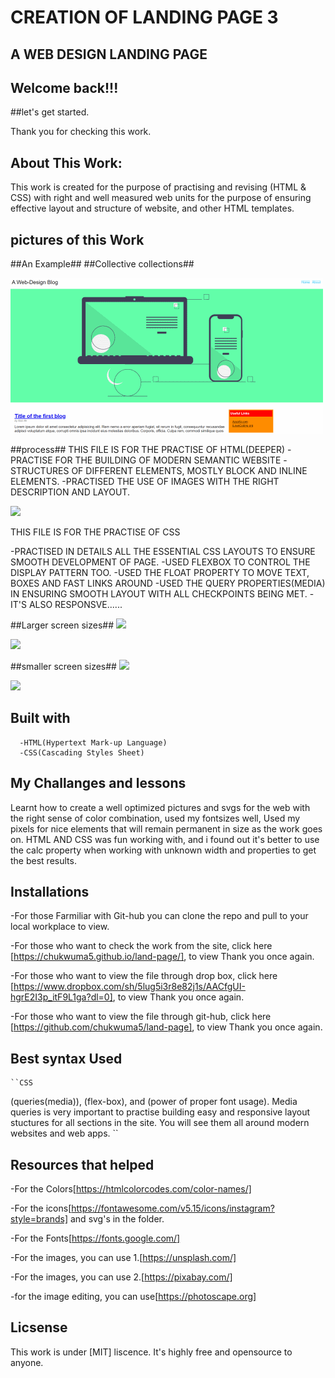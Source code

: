 # CREATION OF LANDING PAGE 3

## A WEB DESIGN LANDING PAGE

## Welcome back!!!

##let's get started.

Thank you for checking this work.

## About This Work:

This work is created for the purpose of practising and revising (HTML & CSS) with right and well measured web units for the purpose of ensuring effective layout and structure of website, and other HTML templates.

## pictures of this Work

##An Example##
##Collective collections##

<img src="./images/wd.gif">

##process##
THIS FILE IS FOR THE PRACTISE OF HTML(DEEPER)
-PRACTISE FOR THE BUILDING OF MODERN SEMANTIC WEBSITE
-STRUCTURES OF DIFFERENT ELEMENTS, MOSTLY BLOCK AND INLINE ELEMENTS.
-PRACTISED THE USE OF IMAGES WITH THE RIGHT DESCRIPTION AND LAYOUT.

<img src="./img/wd-1-down.png">

THIS FILE IS FOR THE PRACTISE OF CSS

-PRACTISED IN DETAILS ALL THE ESSENTIAL CSS LAYOUTS TO ENSURE SMOOTH DEVELOPMENT OF PAGE.
-USED FLEXBOX TO CONTROL THE DISPLAY PATTERN TOO.
-USED THE FLOAT PROPERTY TO MOVE TEXT, BOXES AND FAST LINKS AROUND
-USED THE QUERY PROPERTIES(MEDIA) IN ENSURING SMOOTH LAYOUT WITH ALL CHECKPOINTS BEING MET.
-IT'S ALSO RESPONSVE......

##Larger screen sizes##
<img src="./img/wd-5.png">

<img src="./img/wd-4.png">

##smaller screen sizes##
<img src="./img/wd-1.png">

<img src="./img/wd-2.png">

## Built with

      -HTML(Hypertext Mark-up Language)
      -CSS(Cascading Styles Sheet)

## My Challanges and lessons

Learnt how to create a well optimized pictures and svgs for the web with the right sense of color combination, used my fontsizes well, Used my pixels for nice elements that will remain permanent in size as the work goes on. HTML AND CSS was fun working with, and i found out it's better to use the calc property when working with unknown width and properties to get the best results.

## Installations

-For those Farmiliar with Git-hub you can clone the repo and pull to your local workplace to view.

-For those who want to check the work from the site, click here [https://chukwuma5.github.io/land-page/], to view Thank you once again.

-For those who want to view the file through drop box, click here [https://www.dropbox.com/sh/5lug5i3r8e82j1s/AACfgUI-hgrE2I3p_itF9L1ga?dl=0], to view Thank you once again.

-For those who want to view the file through git-hub, click here [https://github.com/chukwuma5/land-page], to view Thank you once again.

## Best syntax Used

    ``CSS

(queries(media)), (flex-box), and (power of proper font usage).
Media queries is very important to practise building easy and responsive layout stuctures for all sections in the site. You will see them all around modern websites and web apps.
``

## Resources that helped

-For the Colors[https://htmlcolorcodes.com/color-names/]

-For the icons[https://fontawesome.com/v5.15/icons/instagram?style=brands] and svg's in the folder.

-For the Fonts[https://fonts.google.com/]

-For the images, you can use 1.[https://unsplash.com/]

-For the images, you can use 2.[https://pixabay.com/]

-for the image editing, you can use[https://photoscape.org]

## Licsense

This work is under [MIT] liscence. It's highly free and opensource to anyone.
